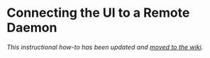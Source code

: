 # Connecting the UI to a Remote Daemon

_This instructional how-to has been updated and [moved to the wiki](https://github.com/Shamrock-Network/shamrock-blockchain/wiki/Connecting-the-UI-to-a-remote-daemon)._
